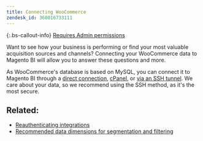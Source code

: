```yaml
---
title: Connecting WooCommerce
zendesk_id: 360016733111
---
```


{:.bs-callout-info}
[Requires Admin permissions](../administrator/user-management/user-management.md)

Want to see how your business is performing or find your most valuable acquisition sources and channels? Connecting your WooCommerce data to Magento BI will allow you to answer these questions and more.

As WooCommerce\'s database is based on MySQL, you can connect it to Magento BI through a [direct connection](../data-analyst/importing-data/integrations/mysql-via-a-direct-connection.md), [cPanel](../data-analyst/importing-data/integrations/mysql-via-cpanel.md), or [via an SSH tunnel](../data-analyst/importing-data/integrations/mysql-via-ssh-tunnel.md). We care about your data, so we recommend using the SSH method, as it\'s the most secure.

## Related:

* [Reauthenticating integrations](https://support.magento.com/hc/en-us/articles/360016733151)
* [Recommended data dimensions for segmentation and filtering](../best-practices/segment-filter.md)
